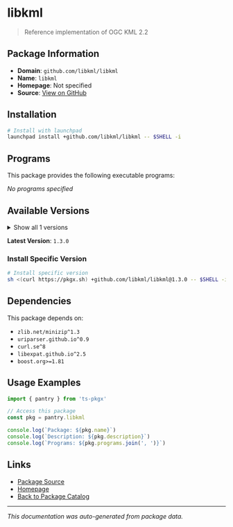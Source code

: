 # libkml

> Reference implementation of OGC KML 2.2

## Package Information

- **Domain**: `github.com/libkml/libkml`
- **Name**: `libkml`
- **Homepage**: Not specified
- **Source**: [View on GitHub](https://github.com/pkgxdev/pantry/tree/main/projects/github.com/libkml/libkml/package.yml)

## Installation

```bash
# Install with launchpad
launchpad install +github.com/libkml/libkml -- $SHELL -i
```

## Programs

This package provides the following executable programs:

*No programs specified*

## Available Versions

<details>
<summary>Show all 1 versions</summary>

- `1.3.0`

</details>

**Latest Version**: `1.3.0`

### Install Specific Version

```bash
# Install specific version
sh <(curl https://pkgx.sh) +github.com/libkml/libkml@1.3.0 -- $SHELL -i
```

## Dependencies

This package depends on:

- `zlib.net/minizip^1.3`
- `uriparser.github.io^0.9`
- `curl.se^8`
- `libexpat.github.io^2.5`
- `boost.org>=1.81`

## Usage Examples

```typescript
import { pantry } from 'ts-pkgx'

// Access this package
const pkg = pantry.libkml

console.log(`Package: ${pkg.name}`)
console.log(`Description: ${pkg.description}`)
console.log(`Programs: ${pkg.programs.join(', ')}`)
```

## Links

- [Package Source](https://github.com/pkgxdev/pantry/tree/main/projects/github.com/libkml/libkml/package.yml)
- [Homepage](#)
- [Back to Package Catalog](../package-catalog.md)

---

*This documentation was auto-generated from package data.*
